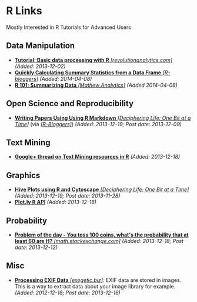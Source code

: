 # R Links
Mostly Interested in R Tutorials for Advanced Users

## Data Manipulation
* [**Tutorial: Basic data processing with R** *[revolutionanalytics.com]*](http://blog.revolutionanalytics.com/2013/12/tutorial-basic-data-processing-with-r.html) *(Added: 2013-12-02)*
* [**Quickly Calculating Summary Statistics from a Data Frame** *[R-bloggers]*](http://www.r-bloggers.com/using-r-quickly-calculating-summary-statistics-from-a-data-frame/) *(Added: 2014-04-08)*
* [**R 101: Summarizing Data** *[Mathew Analytics]*](http://mathewanalytics.wordpress.com/2014/03/26/r-101-summarizing-data/) *(Added 2014-04-08)*

## Open Science and Reproducibility
* [**Writing Papers Using Using R Markdown** *[Deciphering Life: One Bit at a Time]*](http://rmflight.github.io/posts/2012/10/papersinRmd.html) (via [*[R-Bloggers]*](www.r-bloggers.com/writing-papers-using-r-markdown/)) *(Added: 2013-12-19; Post date: 2013-12-09)*

## Text Mining
* [**Google+ thread on Text Mining resources in R**](https://plus.google.com/+SharonMachlis/posts/1Sg913cKCxS) *(Added: 2013-12-18)*

## Graphics
* [**Hive Plots using R and Cytoscape** *[Deciphering Life: One Bit at a Time]*](http://rmflight.github.io/posts/2012/11/hiveplots_example.html) *(Added: 2013-12-19; Post date: 2013-11-28)*
* [**Plot.ly R API**](https://plot.ly/api/r/) *(Added: 2013-12-18)*

## Probability
* [**Problem of the day - You toss 100 coins, what's the probability that at least 60 are H?** *[math.stackexchange.com]*](http://math.stackexchange.com/questions/603709/probability-of-100-coin-tosses) *(Added: 2013-12-18; Post date: 2013-12-12)*

## Misc
* [**Processing EXIF Data** *[exegetic.biz]*](http://www.exegetic.biz/blog/2013/12/processing-exif-data/): EXIF data are stored in images. This is a way to extract data about your image library for example. *(Added: 2012-12-18; Post date: 2013-12-16)*

